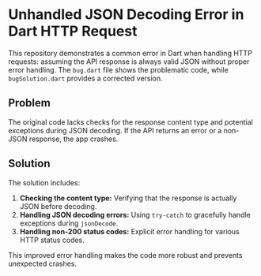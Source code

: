 # Unhandled JSON Decoding Error in Dart HTTP Request

This repository demonstrates a common error in Dart when handling HTTP requests: assuming the API response is always valid JSON without proper error handling.  The `bug.dart` file shows the problematic code, while `bugSolution.dart` provides a corrected version.

## Problem

The original code lacks checks for the response content type and potential exceptions during JSON decoding.  If the API returns an error or a non-JSON response, the app crashes.

## Solution

The solution includes:

1. **Checking the content type:** Verifying that the response is actually JSON before decoding.
2. **Handling JSON decoding errors:** Using `try-catch` to gracefully handle exceptions during `jsonDecode`. 
3. **Handling non-200 status codes:** Explicit error handling for various HTTP status codes.

This improved error handling makes the code more robust and prevents unexpected crashes.